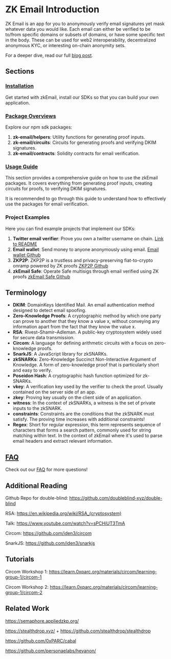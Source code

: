 # ZK Email Introduction

ZK Email is an app for you to anonymously verify email signatures yet mask whatever
data you would like. Each email can either be verified to be to/from specific domains
or subsets of domains, or have some specific text in the body. These can be used for
web2 interoperability, decentralized anonymous KYC, or interesting on-chain anonymity
sets.

For a deeper dive, read our full [blog post](https://blog.aayushg.com/posts/zkemail/).

## Sections

### [Installation](./zkEmailDocs/Installation/README.md)

Get started with zkEmail, install our SDKs so that you can build your own application.

### [Package Overviews](./zkEmailDocs/Package%20Overviews/README.md)
 Explore our npm sdk packages:
1. **zk-email/helpers**: Utility functions for generating proof inputs.
2. **zk-email/circuits**: Circuits for generating proofs and verifying DKIM signatures.
3. **zk-email/contracts**: Solidity contracts for email verification.


### [Usage Guide](./zkEmailDocs/UsageGuide/README.md)
This section provides a comprehensive guide on how to use the zkEmail packages. It covers everything from generating proof inputs, creating circuits for proofs, to verifying DKIM signatures.

It is recommended to go through this guide to understand how to effectively use the packages for email verification.




### Project Examples

Here you can find example projects that implement our SDKs:

1. **Twitter email verifier**: Prove you own a twitter username on chain. [Link to README](docs/twitterREADME.md)
2. **Email wallet**: Send money to anyone anonymously using email. [Email wallet Github](https://github.com/zkemail/email-wallet)
3. **ZKP2P**: ZKP2P is a trustless and privacy-preserving fiat-to-crypto onramp powered by ZK proofs [ZKP2P Github](https://github.com/zkp2p/zk-p2p)
4. **zkEmail Safe**: Operate Safe multisigs through email verified using ZK proofs [ zkEmail Safe Github](https://github.com/javiersuweijie/zkemail-safe)

## Terminology


- **DKIM**: DomainKeys Identified Mail. An email authentication method designed to detect email spoofing.
- **Zero-Knowledge Proofs**: A cryptographic method by which one party can prove to another that they know a value x, without conveying any information apart from the fact that they know the value x.
- **RSA**: Rivest–Shamir–Adleman. A public-key cryptosystem widely used for secure data transmission.
- **Circom**: A language for defining arithmetic circuits with a focus on zero-knowledge proofs.
- **SnarkJS**: A JavaScript library for zkSNARKs.
- **zkSNARKs**: Zero-Knowledge Succinct Non-Interactive Argument of Knowledge. A form of zero-knowledge proof that is particularly short and easy to verify.
- **Poseidon Hash**: A cryptographic hash function optimized for zk-SNARKs.
- **vkey**: A verification key used by the verifier to check the proof. Usually contained on the server side of an app.
- **zkey**: Proving key usually on the client side of an application.
- **witness**: In the context of zkSNARKs, a witness is the set of private inputs to the zkSNARK.
- **constraints**: Constraints are the conditions that the zkSNARK must satisfy. The proving time increases with additional constraints!
- **Regex**: Short for regular expression, this term represents sequence of characters that forms a search pattern, commonly used for string matching within text. In the context of zkEmail where it's used to parse email headers and extract relevant information.



## [FAQ](/README.md)
Check out our [FAQ](/README.md) for more questions!
<!-- ## Registering your email identity

If you wish to generate a ZK proof of Twitter badge, you must do these:

1. Send yourself a [password reset email](https://twitter.com/i/flow/password_reset) from Twitter in incognito.
2. In your inbox, find the email from Twitter and download headers (three dots, then download message).
3. Copy paste the entire contents of the file into the box below. We admit it is an unfortunate flow, but we are still searching for a good Twitter email that anyone can induce that cannot be injected.
4. Paste in your sending Ethereum address
5. Click "Generate Proof"

Note that it is completely client side and [open source](https://github.com/zk-email-verify/zk-email-verify/), and you are not trusting us with any private information.

## Verifying Signatures

To verify a group signature, simply paste the resulting proof on the right hand
side and click the `Verify` button. We will try to populate some signals.

## Advanced Understanding

Because you put your Ethereum address into the proof, it operates as a commitment
such that no one else can steal your proof on chain. If you in the future decide to
shift your Twitter badge to a new Ethereum address, you can do so by just generating a
proof like this again.

Because all web2 data is centralized to some extent, note that the Twitter mailserver
or database may know other identifying metadata about you just from your username.

Because we do not currently have a nullifier, email addresses can generate an infinite
number of password reset emails and thus Twitter badges corresponding to their username, meaning their credentials are safe if their Ethereum account is hijacked. This also means 'uniqueness' is hard to define,
so anonymous voting protocols in some anonymity set based on zk-email verification would not be possible.

The verification is slow due to large zkeys and proving time, things we are both working on
and starting new from-scratch implementations to fix.

There are several other theoretical issues like BCC's etc that break the claimed properties, so contact us or join [our discord](https://discord.gg/Sph38xHHNv) (has limited uses, [dm us](https://twitter.com/yush_g) for a new link) for more discussion.

### ZK Proofs

ZK proofs are essentially signatures which require knowledge of a value satisfying
a specific function in order to generate correctly (so they prove knowledge of
the value); however, they do not reveal these values to any validator (so they
are zero-knowledge). Surprisingly, ZK proofs can be constructed for _any_
computable function.

For ZK Email, the function we care about is

```
DKIM = RSA_verify(sha_hash(header | sha_hash(body)), pk)
```

A ZK proof of this statement shows that you own your public ssh key and are part
of the group, but does not reveal your public ssh key beyond that. The pk is on
the DNS record of the mail sending website.

In addition, for any fixed function, we can actually devise a scheme that
produces a very short proof: it is the same size irrespective of the
size/complexity of the function. Verification time is also constant; this
requires a precomputed short "verification key" which cryptographically encodes
the particular function. These **succinct** proofs are called zkSNARKs (Succinct
Non-interactive ARguments of Knowledge). zkSNARKs can be verified very quickly,
but signing (proving) a message still requires time proportional to the size of
the function.

### ZK Proof Construction

ZK proof protocols are generally specified as "arithmetic circuits" which
enforce particular constraints on the inputs. These circuits allow you to
constrain that two hidden "signals" add or multiply to another; signals can
correspond to provided inputs or can be computed intermediates. -->

## Additional Reading

Github Repo for double-blind: https://github.com/doubleblind-xyz/double-blind

RSA: https://en.wikipedia.org/wiki/RSA_(cryptosystem)

Talk: https://www.youtube.com/watch?v=sPCHiUT3TmA

Circom: https://github.com/iden3/circom

SnarkJS: https://github.com/iden3/snarkjs

## Tutorials
Circom Workshop 1: https://learn.0xparc.org/materials/circom/learning-group-1/circom-1

Circom Workshop 2: 
https://learn.0xparc.org/materials/circom/learning-group-1/circom-2

## Related Work

https://semaphore.appliedzkp.org/

https://stealthdrop.xyz/ + https://github.com/stealthdrop/stealthdrop

https://github.com/0xPARC/cabal

https://github.com/personaelabs/heyanon/
